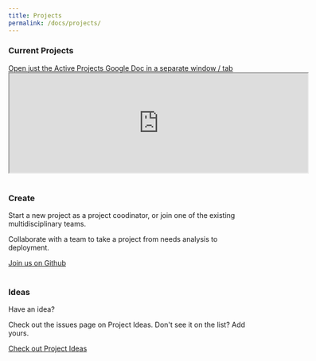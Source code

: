 ```yaml
---
title: Projects
permalink: /docs/projects/
---
```


<div class="row">
  <div class="col-sm-12">
    <h3 class="text-center">Current Projects</h3>
    <div class="text-center">
      <a href="https://docs.google.com/document/d/e/2PACX-1vRxyQGbgNroYwpQVPIPYV-EhGFAJMMWa__pqx2Ou6CqbJ9VEaWZWnYHQUqLWrg_pe0pprvs2Y_ajPm_/pub?embedded=true" target="_blank">Open just the Active Projects Google Doc in a separate window / tab</a>
    </div>
    <div class="iframe-container"><iframe width="600" height="200" src="https://docs.google.com/document/d/e/2PACX-1vRxyQGbgNroYwpQVPIPYV-EhGFAJMMWa__pqx2Ou6CqbJ9VEaWZWnYHQUqLWrg_pe0pprvs2Y_ajPm_/pub?embedded=true"></iframe>
  </div>
  <div class="col-sm-6">
    <h1 class="text-center"><i class="fa fa-code-fork" aria-hidden="true"></i></h1>
    <h3 class="text-center">Create</h3>
    <p>
    Start a new project as a project coodinator, or join one of the existing multidisciplinary teams. </p>
    <p>
    Collaborate with a team to take a project from needs analysis to deployment.</p>
    <p><a class="btn btn-primary btn-lg" href="https://github.com/codeforsanjose" role="button">Join us on Github</a></p>
  </div>  
  <div class="col-sm-6">
    <h1 class="text-center"><i class="fa fa-lightbulb-o" aria-hidden="true"></i></h1>
    <h3 class="text-center">Ideas</h3>
    <p>
      Have an idea? 
    </p>
    <p>
      Check out the issues page on Project Ideas. Don't see it on the list? Add yours.</p>
    <p><a class="btn btn-primary btn-lg" href="https://github.com/codeforsanjose/Project-Ideas/issues" role="button">Check out Project Ideas</a></p>
  </div>  
</div> 

